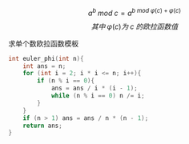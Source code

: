 $$a^b \; mod \; c = a^{b \; mod \; \varphi(c) \;+\;\varphi(c)}$$
$$ 其中 \; \varphi(c) 为 \;c\;的欧拉函数值$$

求单个数欧拉函数模板
```cpp
int euler_phi(int n){
	int ans = n;
	for (int i = 2; i * i <= n; i++){
		if (n % i == 0){
			ans = ans / i * (i - 1);
			while (n % i == 0) n /= i;
		}
	}
	if (n > 1) ans = ans / n * (n - 1);
	return ans;
}
```